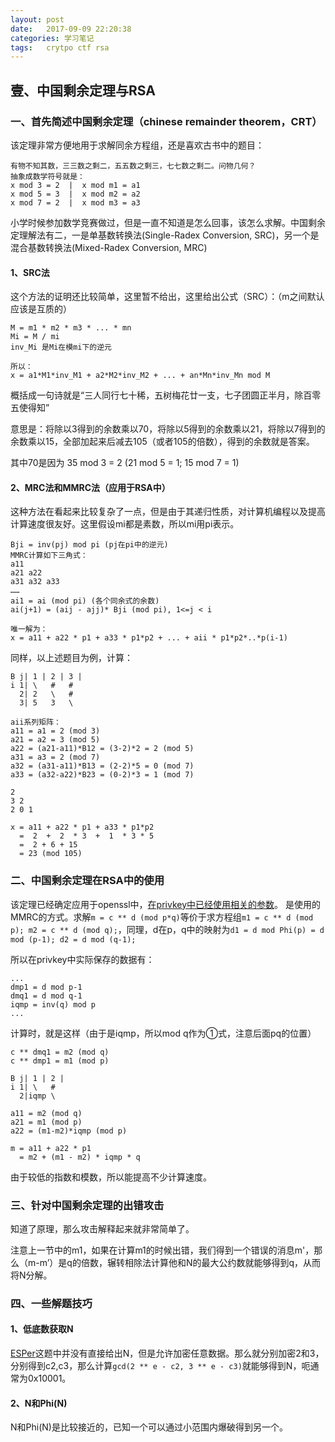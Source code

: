 ```yaml
---
layout: post
date:   2017-09-09 22:20:38
categories: 学习笔记
tags:   crytpo ctf rsa
---
```


## 壹、中国剩余定理与RSA

### 一、首先简述中国剩余定理（chinese remainder theorem，CRT）

该定理非常方便地用于求解同余方程组，还是喜欢古书中的题目：

```
有物不知其数，三三数之剩二，五五数之剩三，七七数之剩二。问物几何？
抽象成数学符号就是：
x mod 3 = 2  |  x mod m1 = a1
x mod 5 = 3  |  x mod m2 = a2
x mod 7 = 2  |  x mod m3 = a3
```

小学时候参加数学竞赛做过，但是一直不知道是怎么回事，该怎么求解。中国剩余定理解法有二，一是单基数转换法(Single-Radex Conversion, SRC)，另一个是混合基数转换法(Mixed-Radex Conversion, MRC)

#### 1、SRC法
这个方法的证明还比较简单，这里暂不给出，这里给出公式（SRC）：（m之间默认应该是互质的）

```
M = m1 * m2 * m3 * ... * mn
Mi = M / mi
inv_Mi 是Mi在模mi下的逆元

所以：
x = a1*M1*inv_M1 + a2*M2*inv_M2 + ... + an*Mn*inv_Mn mod M
```

概括成一句诗就是“三人同行七十稀，五树梅花廿一支，七子团圆正半月，除百零五使得知”

意思是：将除以3得到的余数乘以70，将除以5得到的余数乘以21，将除以7得到的余数乘以15，全部加起来后减去105（或者105的倍数），得到的余数就是答案。

其中70是因为 35 mod 3 = 2 (21 mod 5 = 1; 15 mod 7 = 1)

#### 2、MRC法和MMRC法（应用于RSA中）

这种方法在看起来比较复杂了一点，但是由于其递归性质，对计算机编程以及提高计算速度很友好。这里假设mi都是素数，所以mi用pi表示。

```
Bji = inv(pj) mod pi (pj在pi中的逆元)
MMRC计算如下三角式：
a11
a21 a22
a31 a32 a33
……
ai1 = ai (mod pi) (各个同余式的余数)
ai(j+1) = (aij - ajj)* Bji (mod pi), 1<=j < i

唯一解为：
x = a11 + a22 * p1 + a33 * p1*p2 + ... + aii * p1*p2*..*p(i-1)
```
同样，以上述题目为例，计算：
```
B j| 1 | 2 | 3 |
i 1| \   #   #  
  2| 2   \   # 
  3| 5   3   \

aii系列矩阵：
a11 = a1 = 2 (mod 3)
a21 = a2 = 3 (mod 5)
a22 = (a21-a11)*B12 = (3-2)*2 = 2 (mod 5)
a31 = a3 = 2 (mod 7)
a32 = (a31-a11)*B13 = (2-2)*5 = 0 (mod 7)
a33 = (a32-a22)*B23 = (0-2)*3 = 1 (mod 7)

2
3 2
2 0 1

x = a11 + a22 * p1 + a33 * p1*p2
  =  2  +  2  * 3  +  1  * 3 * 5
  =  2 + 6 + 15
  = 23 (mod 105)  
```

### 二、中国剩余定理在RSA中的使用

该定理已经确定应用于openssl中，[在privkey中已经使用相关的参数](https://cryptography.io/en/latest/hazmat/primitives/asymmetric/rsa/#cryptography.hazmat.primitives.asymmetric.rsa.RSAPrivateNumbers.dmp1)。
是使用的MMRC的方式。求解`m = c ** d (mod p*q)`等价于求方程组`m1 = c ** d (mod p); m2 = c ** d (mod q);`，同理，d在p，q中的映射为`d1 = d mod Phi(p) = d mod (p-1); d2 = d mod (q-1);`

所以在privkey中实际保存的数据有：
```
...
dmp1 = d mod p-1
dmq1 = d mod q-1
iqmp = inv(q) mod p
...
```
计算时，就是这样（由于是iqmp，所以mod q作为①式，注意后面pq的位置）
```
c ** dmq1 = m2 (mod q)
c ** dmp1 = m1 (mod p)

B j| 1 | 2 |
i 1| \   #
  2|iqmp \ 

a11 = m2 (mod q)
a21 = m1 (mod p)
a22 = (m1-m2)*iqmp (mod p)

m = a11 + a22 * p1
  = m2 + (m1 - m2) * iqmp * q
```
由于较低的指数和模数，所以能提高不少计算速度。

### 三、针对中国剩余定理的出错攻击
知道了原理，那么攻击解释起来就非常简单了。

注意上一节中的m1，如果在计算m1的时候出错，我们得到一个错误的消息m'，那么（m-m’）是q的倍数，辗转相除法计算他和N的最大公约数就能够得到q，从而将N分解。

### 四、一些解题技巧
#### 1、低底数获取N
[ESPer](https://github.com/TokyoWesterns/twctf-2016-problems/tree/master/ESPer)这题中并没有直接给出N，但是允许加密任意数据。那么就分别加密2和3，分别得到c2,c3，那么计算`gcd(2 ** e - c2, 3 ** e - c3)`就能够得到N，呃通常为0x10001。

#### 2、N和Phi(N)
N和Phi(N)是比较接近的，已知一个可以通过小范围内爆破得到另一个。


